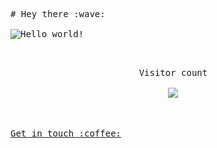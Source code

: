 <pre>
# Hey there :wave:

<img src="https://raw.githubusercontent.com/sagar-viradiya/sagar-viradiya/master/resources/banner.png" alt="Hello world!">

<p align="center"> 
  Visitor count<br>
  <img src="https://profile-counter.glitch.me/Ash310u/count.svg" />
</p>

<a href="https://linktree-ashu.netlify.app">Get in touch :coffee:</a>

</pre>
